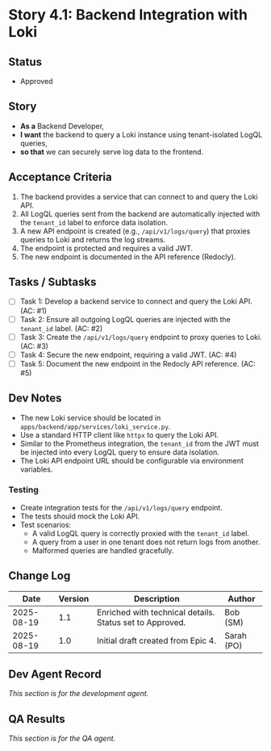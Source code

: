 # Story 4.1: Backend Integration with Loki

## Status
- Approved

## Story
- **As a** Backend Developer,
- **I want** the backend to query a Loki instance using tenant-isolated LogQL queries,
- **so that** we can securely serve log data to the frontend.

## Acceptance Criteria
1.  The backend provides a service that can connect to and query the Loki API.
2.  All LogQL queries sent from the backend are automatically injected with the `tenant_id` label to enforce data isolation.
3.  A new API endpoint is created (e.g., `/api/v1/logs/query`) that proxies queries to Loki and returns the log streams.
4.  The endpoint is protected and requires a valid JWT.
5.  The new endpoint is documented in the API reference (Redocly).

## Tasks / Subtasks
- [ ] Task 1: Develop a backend service to connect and query the Loki API. (AC: #1)
- [ ] Task 2: Ensure all outgoing LogQL queries are injected with the `tenant_id` label. (AC: #2)
- [ ] Task 3: Create the `/api/v1/logs/query` endpoint to proxy queries to Loki. (AC: #3)
- [ ] Task 4: Secure the new endpoint, requiring a valid JWT. (AC: #4)
- [ ] Task 5: Document the new endpoint in the Redocly API reference. (AC: #5)

## Dev Notes
- The new Loki service should be located in `apps/backend/app/services/loki_service.py`.
- Use a standard HTTP client like `httpx` to query the Loki API.
- Similar to the Prometheus integration, the `tenant_id` from the JWT must be injected into every LogQL query to ensure data isolation.
- The Loki API endpoint URL should be configurable via environment variables.

### Testing
- Create integration tests for the `/api/v1/logs/query` endpoint.
- The tests should mock the Loki API.
- Test scenarios:
    - A valid LogQL query is correctly proxied with the `tenant_id` label.
    - A query from a user in one tenant does not return logs from another.
    - Malformed queries are handled gracefully.

## Change Log
| Date | Version | Description | Author |
| --- | --- | --- | --- |
| 2025-08-19 | 1.1 | Enriched with technical details. Status set to Approved. | Bob (SM) |
| 2025-08-19 | 1.0 | Initial draft created from Epic 4. | Sarah (PO) |

## Dev Agent Record
*This section is for the development agent.*

## QA Results
*This section is for the QA agent.*
